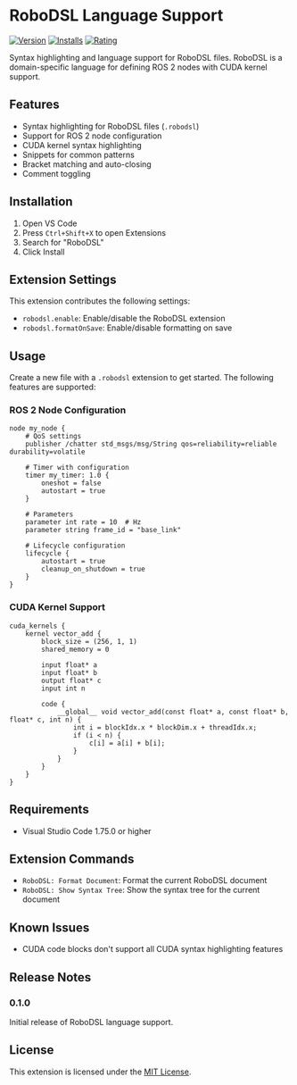 # RoboDSL Language Support

[![Version](https://vsmarketplacebadge.apphb.com/version/Zedonkay.robodsl.png)](https://marketplace.visualstudio.com/items?itemName=Zedonkay.robodsl)
[![Installs](https://vsmarketplacebadge.apphb.com/installs/Zedonkay.robodsl.png)](https://marketplace.visualstudio.com/items?itemName=Zedonkay.robodsl)
[![Rating](https://vsmarketplacebadge.apphb.com/rating/Zedonkay.robodsl.png)](https://marketplace.visualstudio.com/items?itemName=Zedonkay.robodsl)

Syntax highlighting and language support for RoboDSL files. RoboDSL is a domain-specific language for defining ROS 2 nodes with CUDA kernel support.

## Features

- Syntax highlighting for RoboDSL files (`.robodsl`)
- Support for ROS 2 node configuration
- CUDA kernel syntax highlighting
- Snippets for common patterns
- Bracket matching and auto-closing
- Comment toggling

## Installation

1. Open VS Code
2. Press `Ctrl+Shift+X` to open Extensions
3. Search for "RoboDSL"
4. Click Install

## Extension Settings

This extension contributes the following settings:

* `robodsl.enable`: Enable/disable the RoboDSL extension
* `robodsl.formatOnSave`: Enable/disable formatting on save

## Usage

Create a new file with a `.robodsl` extension to get started. The following features are supported:

### ROS 2 Node Configuration

```robodsl
node my_node {
    # QoS settings
    publisher /chatter std_msgs/msg/String qos=reliability=reliable durability=volatile
    
    # Timer with configuration
    timer my_timer: 1.0 {
        oneshot = false
        autostart = true
    }
    
    # Parameters
    parameter int rate = 10  # Hz
    parameter string frame_id = "base_link"
    
    # Lifecycle configuration
    lifecycle {
        autostart = true
        cleanup_on_shutdown = true
    }
}
```

### CUDA Kernel Support

```robodsl
cuda_kernels {
    kernel vector_add {
        block_size = (256, 1, 1)
        shared_memory = 0
        
        input float* a
        input float* b
        output float* c
        input int n
        
        code {
            __global__ void vector_add(const float* a, const float* b, float* c, int n) {
                int i = blockIdx.x * blockDim.x + threadIdx.x;
                if (i < n) {
                    c[i] = a[i] + b[i];
                }
            }
        }
    }
}
```

## Requirements

- Visual Studio Code 1.75.0 or higher

## Extension Commands

- `RoboDSL: Format Document`: Format the current RoboDSL document
- `RoboDSL: Show Syntax Tree`: Show the syntax tree for the current document

## Known Issues

- CUDA code blocks don't support all CUDA syntax highlighting features

## Release Notes

### 0.1.0

Initial release of RoboDSL language support.

## License

This extension is licensed under the [MIT License](LICENSE).